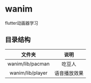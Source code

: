 # wanim

flutter动画器学习

## 目录结构


|文件夹 | 说明 |
|:---:|:---:|
|wanim/lib/pacman| 吃豆人|
|wanim/lib/player| 语音播放效果|
